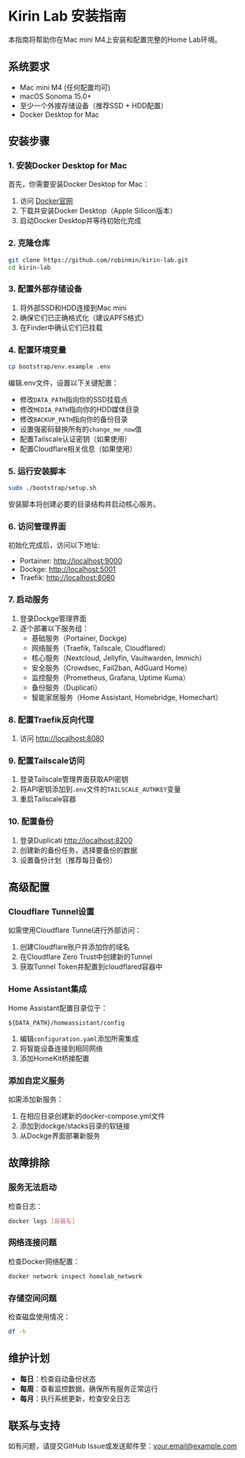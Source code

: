 # Kirin Lab 安装指南

本指南将帮助你在Mac mini M4上安装和配置完整的Home Lab环境。

## 系统要求

- Mac mini M4 (任何配置均可)
- macOS Sonoma 15.0+
- 至少一个外接存储设备（推荐SSD + HDD配置）
- Docker Desktop for Mac

## 安装步骤

### 1. 安装Docker Desktop for Mac

首先，你需要安装Docker Desktop for Mac：

1. 访问 [Docker官网](https://www.docker.com/products/docker-desktop/)
2. 下载并安装Docker Desktop（Apple Silicon版本）
3. 启动Docker Desktop并等待初始化完成

### 2. 克隆仓库

```bash
git clone https://github.com/robinmin/kirin-lab.git
cd kirin-lab
```

### 3. 配置外部存储设备

1. 将外部SSD和HDD连接到Mac mini
2. 确保它们已正确格式化（建议APFS格式）
3. 在Finder中确认它们已挂载

### 4. 配置环境变量

```bash
cp bootstrap/env.example .env
```

编辑.env文件，设置以下关键配置：

- 修改`DATA_PATH`指向你的SSD挂载点
- 修改`MEDIA_PATH`指向你的HDD媒体目录
- 修改`BACKUP_PATH`指向你的备份目录
- 设置强密码替换所有的`change_me_now`值
- 配置Tailscale认证密钥（如果使用）
- 配置Cloudflare相关信息（如果使用）

### 5. 运行安装脚本

```bash
sudo ./bootstrap/setup.sh
```

安装脚本将创建必要的目录结构并启动核心服务。

### 6. 访问管理界面

初始化完成后，访问以下地址:

- Portainer: [http://localhost:9000](http://localhost:9000)
- Dockge: [http://localhost:5001](http://localhost:5001)
- Traefik: [http://localhost:8080](http://localhost:8080)

### 7. 启动服务

1. 登录Dockge管理界面
2. 逐个部署以下服务组：
   - 基础服务（Portainer, Dockge)
   - 网络服务（Traefik, Tailscale, Cloudflared）
   - 核心服务（Nextcloud, Jellyfin, Vaultwarden, Immich）
   - 安全服务（Crowdsec, Fail2ban, AdGuard Home）
   - 监控服务（Prometheus, Grafana, Uptime Kuma）
   - 备份服务（Duplicati）
   - 智能家居服务（Home Assistant, Homebridge, Homechart）

### 8. 配置Traefik反向代理

1. 访问 [http://localhost:8080](http://localhost:8080)

### 9. 配置Tailscale访问

1. 登录Tailscale管理界面获取API密钥
2. 将API密钥添加到`.env`文件的`TAILSCALE_AUTHKEY`变量
3. 重启Tailscale容器

### 10. 配置备份

1. 登录Duplicati [http://localhost:8200](http://localhost:8200)
2. 创建新的备份任务，选择要备份的数据
3. 设置备份计划（推荐每日备份）

## 高级配置

### Cloudflare Tunnel设置

如需使用Cloudflare Tunnel进行外部访问：

1. 创建Cloudflare账户并添加你的域名
2. 在Cloudflare Zero Trust中创建新的Tunnel
3. 获取Tunnel Token并配置到cloudflared容器中

### Home Assistant集成

Home Assistant配置目录位于：

```
${DATA_PATH}/homeassistant/config
```

1. 编辑`configuration.yaml`添加所需集成
2. 将智能设备连接到相同网络
3. 添加HomeKit桥接配置

### 添加自定义服务

如需添加新服务：

1. 在相应目录创建新的docker-compose.yml文件
2. 添加到dockge/stacks目录的软链接
3. 从Dockge界面部署新服务

## 故障排除

### 服务无法启动

检查日志：

```bash
docker logs [容器名]
```

### 网络连接问题

检查Docker网络配置：

```bash
docker network inspect homelab_network
```

### 存储空间问题

检查磁盘使用情况：

```bash
df -h
```

## 维护计划

- **每日**：检查自动备份状态
- **每周**：查看监控数据，确保所有服务正常运行
- **每月**：执行系统更新，检查安全日志

## 联系与支持

如有问题，请提交GitHub Issue或发送邮件至：your.email@example.com
